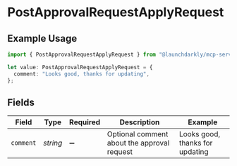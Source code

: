 # PostApprovalRequestApplyRequest

## Example Usage

```typescript
import { PostApprovalRequestApplyRequest } from "@launchdarkly/mcp-server/models/components";

let value: PostApprovalRequestApplyRequest = {
  comment: "Looks good, thanks for updating",
};
```

## Fields

| Field                                       | Type                                        | Required                                    | Description                                 | Example                                     |
| ------------------------------------------- | ------------------------------------------- | ------------------------------------------- | ------------------------------------------- | ------------------------------------------- |
| `comment`                                   | *string*                                    | :heavy_minus_sign:                          | Optional comment about the approval request | Looks good, thanks for updating             |